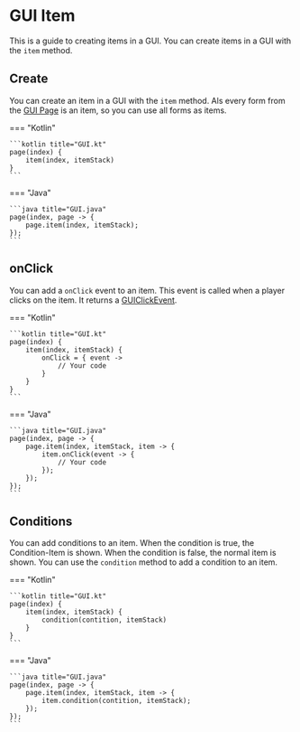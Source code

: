 # GUI Item
This is a guide to creating items in a GUI. You can create items in a GUI with the `item` method.

## Create 
You can create an item in a GUI with the `item` method. Als every form from the 
[GUI Page](/pages/gui/page) is an item, so you can use all forms as items.

=== "Kotlin"

    ```kotlin title="GUI.kt"
    page(index) {
        item(index, itemStack)
    }
    ```
=== "Java"
    
    ```java title="GUI.java"
    page(index, page -> {
        page.item(index, itemStack);
    });
    ```

## onClick
You can add a `onClick` event to an item. This event is called when a player 
clicks on the item. It returns a [GUIClickEvent](/pages/gui/click-event).

=== "Kotlin"

    ```kotlin title="GUI.kt"
    page(index) {
        item(index, itemStack) {
            onClick = { event ->
                // Your code
            }
        }
    }
    ```
=== "Java"
    
    ```java title="GUI.java"
    page(index, page -> {
        page.item(index, itemStack, item -> {
            item.onClick(event -> {
                // Your code
            });
        });
    });
    ```
## Conditions
You can add conditions to an item. When the condition is true, the Condition-Item is shown. 
When the condition is false, the normal item is shown. You can use the `condition` method to 
add a condition to an item.

=== "Kotlin"

    ```kotlin title="GUI.kt"
    page(index) {
        item(index, itemStack) {
            condition(contition, itemStack)
        }
    }
    ```
=== "Java"
    
    ```java title="GUI.java"
    page(index, page -> {
        page.item(index, itemStack, item -> {
            item.condition(contition, itemStack);
        });
    });
    ```
